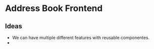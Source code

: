 # Address Book Frontend

## Ideas

- We can have multiple different features with reusable componentes.
- 